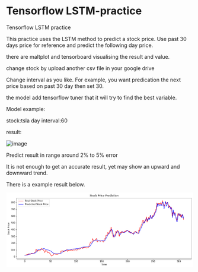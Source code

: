 # Tensorflow LSTM-practice

Tensorflow LSTM practice

This practice uses the LSTM method to predict a stock price. 
Use past 30 days price for reference and predict the following day price.

there are maltplot and tensorboard  visualising the result and value.

change stock by upload another csv file in your google drive

Change interval as you like.
For example, you want predication the next price based on past 30 day then set 30.

the model add tensorflow tuner that it will try to find the best variable.

Model example:

stock:tsla
day interval:60

result:

![image](https://github.com/benbenfai/LSTM-stock-price-prediction/blob/main/unknown.png)

Predict result in range around 2% to 5% error

It is not enough to get an accurate result, yet may show an upward and downward trend.

There is a example result below.

![image](https://github.com/benbenfai/LSTM-practice/blob/main/result.png)
